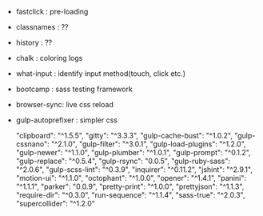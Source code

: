 - fastclick : pre-loading
- classnames : ??
- history : ??
- chalk : coloring logs
- what-input : identify input method(touch, click etc.)
- bootcamp : sass testing framework
- browser-sync: live css reload
- gulp-autoprefixer : simpler css


    "clipboard": "^1.5.5",
    "gitty": "^3.3.3",
    "gulp-cache-bust": "^1.0.2",
    "gulp-cssnano": "^2.1.0",
    "gulp-filter": "^3.0.1",
    "gulp-load-plugins": "^1.2.0",
    "gulp-newer": "^1.1.0",
    "gulp-plumber": "^1.0.1",
    "gulp-prompt": "^0.1.2",
    "gulp-replace": "^0.5.4",
    "gulp-rsync": "0.0.5",
    "gulp-ruby-sass": "^2.0.6",
    "gulp-scss-lint": "^0.3.9",
    "inquirer": "^0.11.2",
    "jshint": "^2.9.1",
    "motion-ui": "^1.1.0",
    "octophant": "^1.0.0",
    "opener": "^1.4.1",
    "panini": "^1.1.1",
    "parker": "0.0.9",
    "pretty-print": "^1.0.0",
    "prettyjson": "^1.1.3",
    "require-dir": "^0.3.0",
    "run-sequence": "^1.1.4",
    "sass-true": "^2.0.3",
    "supercollider": "^1.2.0"
